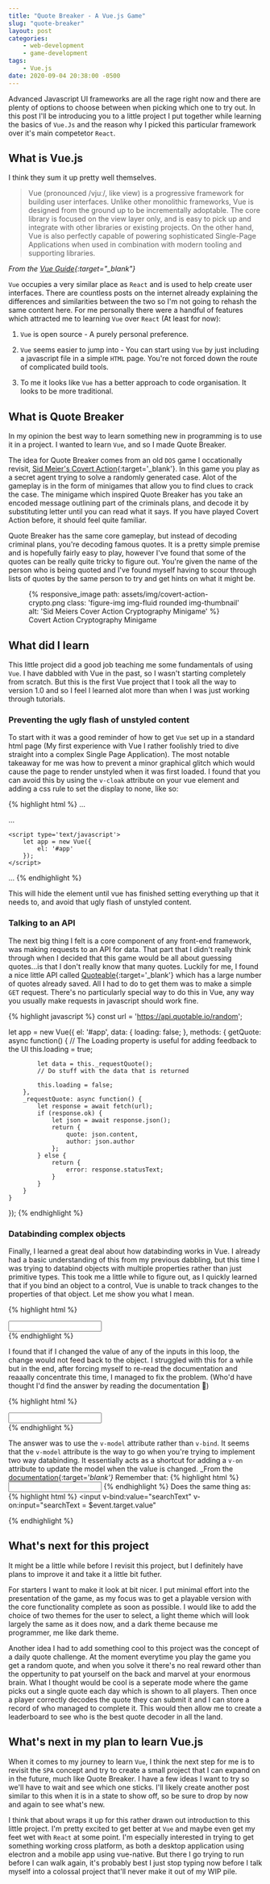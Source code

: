 ```yaml
---
title: "Quote Breaker - A Vue.js Game"
slug: "quote-breaker"
layout: post
categories: 
    - web-development
    - game-development
tags:
    - Vue.js
date: 2020-09-04 20:38:00 -0500
---
```


Advanced Javascript UI frameworks are all the rage right now and there are plenty
of options to choose between when picking which one to try out. In this post
I'll be introducing you to a little project I put together while learning the
basics of `Vue.Js` and the reason why I picked this particular framework over
it's main competetor `React`.

## What is Vue.js

I think they sum it up pretty well themselves.

>Vue (pronounced /vjuː/, like view) is a progressive framework for building user
>interfaces. Unlike other monolithic frameworks, Vue is designed from the ground
>up to be incrementally adoptable. The core library is focused on the view layer
>only, and is easy to pick up and integrate with other libraries or existing
>projects. On the other hand, Vue is also perfectly capable of powering
>sophisticated Single-Page Applications when used in combination with modern
>tooling and supporting libraries.

*From the [Vue Guide](https://vuejs.org/v2/guide/){:target="_blank"}*

`Vue` occupies a very similar place as `React` and is used to help create
user interfaces. There are countless posts on the internet already explaining
the differences and similarities between the two so I'm not going to rehash
the same content here. For me personally there were a handful of features
which attracted me to learning `Vue` over `React` (At least for now):

1. `Vue` is open source - A purely personal preference.

2. `Vue` seems easier to jump into - You can start using `Vue` by just including
a javascript file in a simple `HTML` page. You're not forced down the route of
complicated build tools.

3. To me it looks like `Vue` has a better approach to code organisation. It looks
to be more traditional.

## What is Quote Breaker

In my opinion the best way to learn something new in programming is to use it in
a project. I wanted to learn `Vue`, and so I made Quote Breaker.

The idea for Quote Breaker comes from an old `DOS` game I occationally revisit,
[Sid Meier's Covert Action](https://en.wikipedia.org/wiki/Sid_Meier%27s_Covert_Action){:target='_blank'}.
In this game you play as a secret agent trying to solve a randomly generated case.
Alot of the gameplay is in the form of minigames that allow you to find clues to
crack the case. The minigame which inspired Quote Breaker has
you take an encoded message outlining part of the criminals plans, and decode it
by substituting letter until you can read what it says. If you have played Covert
Action before, it should feel quite familiar.

Quote Breaker has the same core gameplay, but instead of decoding criminal plans,
you're decoding famous quotes. It is a pretty simple premise and is hopefully
fairly easy to play, however I've found that some of the quotes can be really
quite tricky to figure out. You're given the name of the person who is being
quoted and I've found myself having to scour through lists of quotes by the
same person to try and get hints on what it might be.

<div class='row justify-content-center'>
<figure class='figure col-md-6'>
    {% responsive_image path: assets/img/covert-action-crypto.png class: 'figure-img img-fluid rounded img-thumbnail' alt: 'Sid Meiers Cover Action Cryptography Minigame' %}
    <figcaption class='figure-caption text-center'>Covert Action Cryptography Minigame</figcaption>
</figure>
</div>

## What did I learn

This little project did a good job teaching me some fundamentals of using `Vue`.
I have dabbled with Vue in the past, so I wasn't starting completely from scratch.
But this is the first Vue project that I took all the way to version 1.0 and so 
I feel I learned alot more than when I was just working through tutorials.

### Preventing the ugly flash of unstyled content

To start with it was a good reminder of how to get `Vue` set up in a standard
html page (My first experience with Vue I rather foolishly tried to dive straight
into a complex Single Page Application). The most notable takeaway for me was
how to prevent a minor graphical glitch which would cause the page to render
unstyled when it was first loaded. I found that you can avoid this by using the
`v-cloak` attribute on your vue element and adding a css rule to set the display
to none, like so:

{% highlight html %}
...
<style type='text/css'>
    [v-cloak] { display: none }
</style>
...
<body>
    <div id='app' v-cloak>
    ...
    </div>

    <script type='text/javascript'>
        let app = new Vue({
            el: '#app'
        });
    </script>
</body>
...
{% endhighlight %}

This will hide the element until vue has finished setting everything up that it
needs to, and avoid that ugly flash of unstyled content.

### Talking to an API

The next big thing I felt is a core component of any front-end framework, was
making requests to an API for data. That part that I didn't really think through
when I decided that this game would be all about guessing quotes...is that I don't
really know that many quotes. Luckily for me, I found a nice little API called
[Quoteable](https://github.com/lukePeavey/quotable){:target='_blank'} which has
a large number of quotes already saved. All I had to do to get them was to make
a simple `GET` request. There's no particularly special way to do this in Vue,
any way you usually make requests in javascript should work fine.

{% highlight javascript %}
const url = 'https://api.quotable.io/random';

let app = new Vue({
    el: '#app',
    data: {
        loading: false;
    },
    methods: {
        getQuote: async function() {
            // The Loading property is useful for adding feedback to the UI
            this.loading = true;

            let data = this._requestQuote();
            // Do stuff with the data that is returned

            this.loading = false;
        },
        _requestQuote: async function() {
            let response = await fetch(url);
            if (response.ok) {
                let json = await response.json();
                return {
                    quote: json.content,
                    author: json.author
                };
            } else {
                return {
                    error: response.statusText;
                }
            }
        }
    }
});
{% endhighlight %}

### Databinding complex objects

Finally, I learned a great deal about how databinding works in Vue. I already
had a basic understanding of this from my previous dabbling, but this time I
was trying to databind objects with multiple properties rather than just primitive
types. This took me a little while to figure out, as I quickly learned that if you
bind an object to a control, Vue is unable to track changes to the properties of
that object. Let me show you what I mean.

{% highlight html %}
<div v-for='(value, key, index) in myobject'>
    <input type='text' v-bind='value' />
</div>
{% endhighlight %}

I found that if I changed the value of any of the inputs in this loop, the change
would not feed back to the object. I struggled with this for a while but in the
end, after forcing myself to re-read the documentation and reaaally concentrate
this time, I managed to fix the problem. (Who'd have thought I'd find the answer
by reading the documentation :grimacing:)

{% highlight html %}
<div v-for='(value, key, index) in myobject'>
    <input type='text' v-model='myobject[key]' />
</div>
{% endhighlight %}

The answer was to use the `v-model` attribute rather than `v-bind`. It seems that
the `v-model` attribute is the way to go when you're trying to implement two way databinding. It essentially acts as a shortcut for adding a `v-on` attribute to update the model when the value is changed.  _From the [documentation](https://vuejs.org/v2/guide/components.html#Using-v-model-on-Components){:target='_blank'}_ Remember that: {% highlight html %} <input v-model="searchText"> {% endhighlight %} Does the same thing as:
{% highlight html %}
<input
    v-bind:value="searchText"
    v-on:input="searchText = $event.target.value"
>
{% endhighlight %}

## What's next for this project

It might be a little while before I revisit this project, but I definitely have
plans to improve it and take it a little bit futher.

For starters I want to make it look at bit nicer. I put minimal effort into the
presentation of the game, as my focus was to get a playable version with the 
core functionality complete as soon as possible. I would like to add the choice
of two themes for the user to select, a light theme which will look largely the
same as it does now, and a dark theme because me programmer, me like dark theme.

Another idea I had to add something cool to this project was the concept of a
daily quote challenge. At the moment everytime you play the game you get a
random quote, and when you solve it there's no real reward other than the
oppertunity to pat yourself on the back and marvel at your enormous brain.
What I thought would be cool is a seperate mode where the game picks out a
single quote each day which is shown to all players. Then once a player correctly
decodes the quote they can submit it and I can store a record of who managed
to complete it. This would then allow me to create a leaderboard to see who
is the best quote decoder in all the land.

## What's next in my plan to learn Vue.js

When it comes to my journey to learn `Vue`, I think the next step for me is to
revisit the `SPA` concept and try to create a small project that I can expand
on in the future, much like Quote Breaker. I have a few ideas I want to try
so we'll have to wait and see which one sticks. I'll likely create another post
similar to this when it is in a state to show off, so be sure to drop by now and
again to see what's new.

I think that about wraps it up for this rather drawn out introduction to this little
project. I'm pretty excited to get better at `Vue` and maybe even get my feet wet
with `React` at some point. I'm especially interested in trying to get something
working cross platform, as both a desktop application using electron and a mobile
app using vue-native. But there I go trying to run before I can walk again, it's
probably best I just stop typing now before I talk myself into a colossal project
that'll never make it out of my WIP pile.

